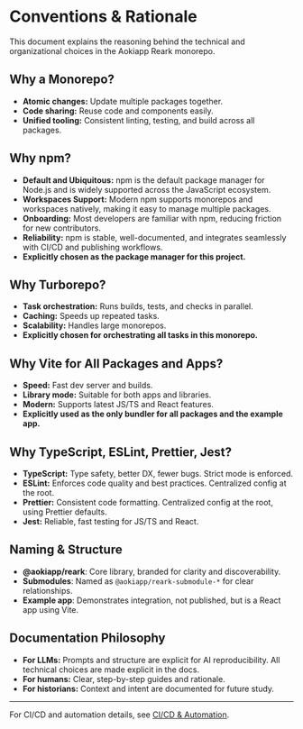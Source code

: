 # Conventions & Rationale

This document explains the reasoning behind the technical and organizational choices in the Aokiapp Reark monorepo.

## Why a Monorepo?

- **Atomic changes:** Update multiple packages together.
- **Code sharing:** Reuse code and components easily.
- **Unified tooling:** Consistent linting, testing, and build across all packages.

## Why npm?

- **Default and Ubiquitous:** npm is the default package manager for Node.js and is widely supported across the JavaScript ecosystem.
- **Workspaces Support:** Modern npm supports monorepos and workspaces natively, making it easy to manage multiple packages.
- **Onboarding:** Most developers are familiar with npm, reducing friction for new contributors.
- **Reliability:** npm is stable, well-documented, and integrates seamlessly with CI/CD and publishing workflows.
- **Explicitly chosen as the package manager for this project.**

## Why Turborepo?

- **Task orchestration:** Runs builds, tests, and checks in parallel.
- **Caching:** Speeds up repeated tasks.
- **Scalability:** Handles large monorepos.
- **Explicitly chosen for orchestrating all tasks in this monorepo.**

## Why Vite for All Packages and Apps?

- **Speed:** Fast dev server and builds.
- **Library mode:** Suitable for both apps and libraries.
- **Modern:** Supports latest JS/TS and React features.
- **Explicitly used as the only bundler for all packages and the example app.**

## Why TypeScript, ESLint, Prettier, Jest?

- **TypeScript:** Type safety, better DX, fewer bugs. Strict mode is enforced.
- **ESLint:** Enforces code quality and best practices. Centralized config at the root.
- **Prettier:** Consistent code formatting. Centralized config at the root, using Prettier defaults.
- **Jest:** Reliable, fast testing for JS/TS and React.

## Naming & Structure

- **@aokiapp/reark**: Core library, branded for clarity and discoverability.
- **Submodules**: Named as `@aokiapp/reark-submodule-*` for clear relationships.
- **Example app**: Demonstrates integration, not published, but is a React app using Vite.

## Documentation Philosophy

- **For LLMs:** Prompts and structure are explicit for AI reproducibility. All technical choices are made explicit in the docs.
- **For humans:** Clear, step-by-step guides and rationale.
- **For historians:** Context and intent are documented for future study.

---

For CI/CD and automation details, see [CI/CD & Automation](./ci-cd.md).